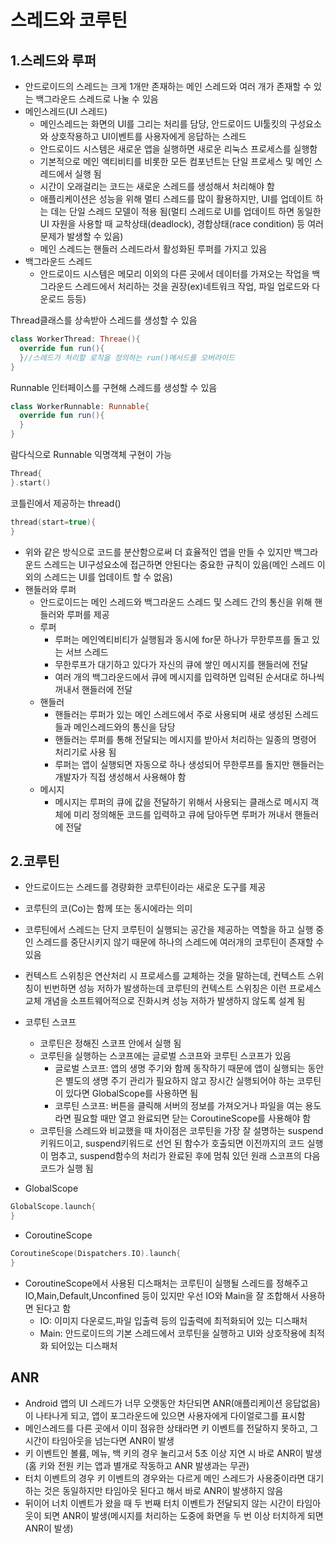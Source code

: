 # 스레드와 코루틴  
## 1.스레드와 루퍼  
+ 안드로이드의 스레드는 크게 1개만 존재하는 메인 스레드와 여러 개가 존재할 수 있는 백그라운드 스레드로 나눌 수 있음  
+ 메인스레드(UI 스레드) 
  - 메인스레드는 화면의 UI를 그리는 처리를 담당, 안드로이드 UI툴킷의 구성요소와 상호작용하고 UI이벤트를 사용자에게 응답하는 스레드  
  - 안드로이드 시스템은 새로운 앱을 실행하면 새로운 리눅스 프로세스를 실행함  
  - 기본적으로 메인 액티비티를 비롯한 모든 컴포넌트는 단일 프로세스 및 메인 스레드에서 실행 됨  
  - 시간이 오래걸리는 코드는 새로운 스레드를 생성해서 처리해야 함  
  - 애플리케이션은 성능을 위해 멀티 스레드를 많이 활용하지만, UI를 업데이트 하는 데는 단일 스레드 모델이 적용 됨(멀티 스레드로 UI를 업데이트 하면 동일한 UI 자원을 사용할 때 교착상태(deadlock), 경합상태(race condition) 등 여러 문제가 발생할 수 있음)  
  - 메인 스레드는 핸들러 스레드라서 활성화된 루퍼를 가지고 있음  
+ 백그라운드 스레드  
  - 안드로이드 시스템은 메모리 이외의 다른 곳에서 데이터를 가져오는 작업을 백그라운드 스레드에서 처리하는 것을 권장(ex)네트워크 작업, 파일 업로드와 다운로드 등등)  
 
Thread클래스를 상속받아 스레드를 생성할 수 있음  
```kotlin  
class WorkerThread: Threae(){  
  override fun run(){  
  }//스레드가 처리할 로직을 정의하는 run()메서드를 오버라이드  
}  
```  
  Runnable 인터페이스를 구현해 스레드를 생성할 수 있음  
```kotlin  
class WorkerRunnable: Runnable{  
  override fun run(){  
  }  
}  
```
람다식으로 Runnable 익명객체 구현이 가능  
```kotlin  
Thread{  
}.start()  
```   
코틀린에서 제공하는 thread()  
```kotlin   
thread(start=true){  
}  
```  
+ 위와 같은 방식으로 코드를 분산함으로써 더 효율적인 앱을 만들 수 있지만 백그라운드 스레드는 UI구성요소에 접근하면 안된다는 중요한 규칙이 있음(메인 스레드 이외의 스레드는 UI를 업데이트 할 수 없음)  
+ 핸들러와 루퍼  
  - 안드로이드는 메인 스레드와 백그라운드 스레드 및 스레드 간의 통신을 위해 핸들러와 루퍼를 제공  
  - 루퍼  
    * 루퍼는 메인엑티비티가 실행됨과 동시에 for문 하나가 무한루프를 돌고 있는 서브 스레드  
    * 무한루프가 대기하고 있다가 자신의 큐에 쌓인 메시지를 핸들러에 전달  
    * 여러 개의 백그라운드에서 큐에 메시지를 입력하면 입력된 순서대로 하나씩 꺼내서 핸들러에 전달  
  - 핸들러  
    * 핸들러는 루퍼가 있는 메인 스레드에서 주로 사용되며 새로 생성된 스레드들과 메인스레드와의 통신을 담당  
    * 핸들러는 루퍼를 통해 전달되는 메시지를 받아서 처리하는 일종의 명령어 처리기로 사용 됨  
    * 루퍼는 앱이 실행되면 자동으로 하나 생성되어 무한루프를 돌지만 핸들러는 개발자가 직접 생성해서 사용해야 함  
  - 메시지  
    * 메시지는 루퍼의 큐에 값을 전달하기 위해서 사용되는 클래스로 메시지 객체에 미리 정의해둔 코드를 입력하고 큐에 담아두면 루퍼가 꺼내서 핸들러에 전달  
## 2.코루틴  
+ 안드로이드는 스레드를 경량화한 코루틴이라는 새로운 도구를 제공  
+ 코루틴의 코(Co)는 함께 또는 동시에라는 의미  
+ 코루틴에서 스레드는 단지 코루틴이 실행되는 공간을 제공하는 역할을 하고 실행 중인 스레드를 중단시키지 않기 때문에 하나의 스레드에 여러개의 코루틴이 존재할 수 있음  
+ 컨텍스트 스위칭은 연산처리 시 프로세스를 교체하는 것을 말하는데, 컨텍스트 스위칭이 빈번하면 성능 저하가 발생하는데 코루틴의 컨텍스트 스위칭은 이런 프로세스 교체 개념을 소프트웨어적으로 진화시켜 성능 저하가 발생하지 않도록 설계 됨  
+ 코루틴 스코프  
  - 코루틴은 정해진 스코프 안에서 실행 됨  
  - 코루틴을 실행하는 스코프에는 글로벌 스코프와 코루틴 스코프가 있음  
    * 글로벌 스코프: 앱의 생명 주기와 함께 동작하기 때문에 앱이 실행되는 동안은 별도의 생명 주기 관리가 필요하지 않고 장시간 실행되어야 하는 코루틴이 있다면 GlobalScope를 사용하면 됨  
    * 코루틴 스코프: 버튼을 클릭해 서버의 정보를 가져오거나 파일을 여는 용도라면 필요할 때만 열고 완료되면 닫는 CoroutineScope를 사용해야 함   
  - 코루틴을 스레드와 비교했을 때 차이점은 코루틴을 가장 잘 설명하는 suspend 키워드이고, suspend키워드로 선언 된 함수가 호출되면 이전까지의 코드 실행이 멈추고, suspend함수의 처리가 완료된 후에 멈춰 있던 원래 스코프의 다음코드가 실행 됨  

+ GlobalScope  
```kotlin
GlobalScope.launch{    
}  
```  
+ CoroutineScope  
```kotlin  
CoroutineScope(Dispatchers.IO).launch{  
}  
```  
+ CoroutineScope에서 사용된 디스패처는 코루틴이 실행될 스레드를 정해주고 IO,Main,Default,Unconfined 등이 있지만 우선 IO와 Main을 잘 조합해서 사용하면 된다고 함  
  - IO: 이미지 다운로드,파일 입출력 등의 입출력에 최적화되어 있는 디스패처  
  - Main: 안드로이드의 기본 스레드에서 코루틴을 실행하고 UI와 상호작용에 최적화 되어있는 디스패처    

## ANR  
+ Android 앱의 UI 스레드가 너무 오랫동안 차단되면 ANR(애플리케이션 응답없음)이 나타나게 되고, 앱이 포그라운드에 있으면 사용자에게 다이얼로그를 표시함  
+ 메인스레드를 다른 곳에서 이미 점유한 상태라면 키 이벤트를 전달하지 못하고, 그 시간이 타임아웃을 넘는다면 ANR이 발생  
+ 키 이벤트인 볼륨, 메뉴, 백 키의 경우 눌리고서 5초 이상 지연 시 바로 ANR이 발생(홈 키와 전원 키는 앱과 별개로 작동하고 ANR 발생과는 무관)  
+ 터치 이벤트의 경우 키 이벤트의 경우와는 다르게 메인 스레드가 사용중이라면 대기하는 것은 동일하지만 타임아웃 된다고 해서 바로 ANR이 발생하지 않음  
+ 뒤이어 너치 이벤트가 왔을 때 두 번째 터치 이벤트가 전달되지 않는 시간이 타임아웃이 되면 ANR이 발생(메시지를 처리하는 도중에 화면을 두 번 이상 터치하게 되면 ANR이 발생)  
